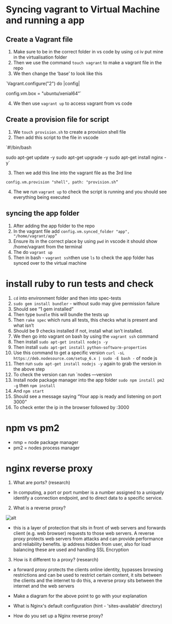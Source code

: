 # Syncing vagrant to Virtual Machine and running a app



## Create a Vagrant file

1. Make sure to be in the correct folder in vs code by using `cd` iv put mine in the virtualisation folder
2. Then we use the command `touch vagrant` to make a vagrant file in the repo
3. We then change the ‘base’ to look like this 

 `Vagrant.configure("2") do |config|

  config.vm.box = "ubuntu/xenial64”`

4. We then use `vagrant up` to access vagrant from vs code


## Create a provision file for script


1. We `touch provision.sh` to create a provision shell file
2. Then add this script to the file in vscode 

`#!/bin/bash


sudo apt-get update -y 
sudo apt-get upgrade -y
sudo apt-get install nginx -y`

3. Then we add this line into the vagrant file as the 3rd line 

`config.vm.provision "shell", path: "provision.sh”`

4. The we run `vagrant up` to check the script is running and you should see everything being executed

## syncing the app folder 

1. After adding the app folder to the repo
2. In the vagrant file add `config.vm.synced_folder "app", "/home/vagrant/app”`
3. Ensure its in the correct place by using `pwd` in vscode it should show /home/vagrant from the terminal
4. The do `vagrant up` 
5. Then in bash - `vagrant ssh`then use `ls` to check the app folder has synced over to the virtual machine

# install ruby to run tests and check 

1. `cd` into environment folder and then into spec-tests
2. `sudo gem install bundler` - without sudo may give permission failure
3. Should see “1 gem installed”
4. Then type `bundle` this will bundle the tests up
5. Then `rake spec` which runs all tests, this checks what is present and what isn’t
6. Should be 9 checks installed if not, install what isn’t installed.
7. We then go into vagrant on bash by using the `vagrant ssh` command
8. Then install `sudo apt-get install nodejs -y`
9. Then install `sudo apt-get install python-software-properties`
10. Use this command to get a specific version `curl -sL https://deb.nodesource.com/setup_6.x | sudo -E bash -` of node js 
11. Then run `sudo apt-get install nodejs -y` again to grab the version in the above step
12. To check the version can run `nodes —version
13. Install node package manager into the app folder `sudo npm install pm2 -g` then `npm install` 
14. And `npm start`
15. Should see a message saying “Your app is ready and listening on port 3000”
16. To check enter the ip in the browser followed by :3000


# npm vs pm2 

- nmp = node package manager
- pm2 = nodes process manager



# nginx reverse proxy 

1. What are ports? (research)
- In computing, a port or port number is a number assigned to a uniquely identify a connection endpoint, and to direct data to a specific service.


2. What is a reverse proxy? 

![alt](syncing-vm/img/reverse-proxy.png)

- this is a layer of protection that sits in front of web servers and forwards client (e.g. web browser) requests to those web servers. A reverse proxy protects web servers from attacks and can provide performance and reliability benefits. ip address hidden from user, also for load balancing these are used and handling SSL Encryption

3. How is it different to a proxy? (research)
- a forward proxy protects the clients online identity, bypasses browsing restrictions and can be used to restrict certain content, it sits between the clients and the internet to do this, a reverse proxy sits between the internet and the web servers

- Make a diagram for the above point to go with your explanation

- What is Nginx's default configuration (hint - 'sites-available' directory)

- How do you set up a Nginx reverse proxy?
